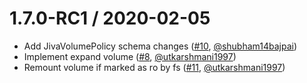 1.7.0-RC1 / 2020-02-05
========================

  *  Add JivaVolumePolicy schema changes ([#10](https://www.github.com/openebs/jiva-csi#10), [@shubham14bajpai](https://github.com/shubham14bajpai))
  *  Implement expand volume ([#8](https://www.github.com/openebs/jiva-csi#8), [@utkarshmani1997](https://github.com/utkarshmani1997))
  *  Remount volume if marked as ro by fs ([#11](https://www.github.com/openebs/jiva-csi#11), [@utkarshmani1997](https://github.com/utkarshmani1997))

